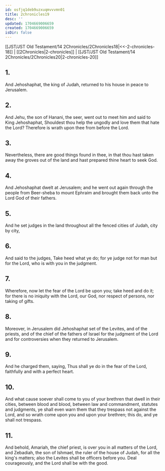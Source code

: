 ```yaml
---
id: osfjq1deb9uzxuqmvvvmn01
title: 2chronicles19
desc: ''
updated: 1704669006659
created: 1704669006659
isDir: false
---
```

[[JST/JST Old Testament/14 2Chronicles/2Chronicles18|<<-2-chronicles-18]] | [[2Chronicles|2-chronicles]] | [[JST/JST Old Testament/14 2Chronicles/2Chronicles20|2-chronicles-20]]
## 1.
And Jehoshaphat, the king of Judah, returned to his house in peace to Jerusalem.
## 2.
And Jehu, the son of Hanani, the seer, went out to meet him and said to King Jehoshaphat, Shouldest thou help the ungodly and love them that hate the Lord? Therefore is wrath upon thee from before the Lord.
## 3.
Nevertheless, there are good things found in thee, in that thou hast taken away the groves out of the land and hast prepared thine heart to seek God.
## 4.
And Jehoshaphat dwelt at Jerusalem; and he went out again through the people from Beer-sheba to mount Ephraim and brought them back unto the Lord God of their fathers.
## 5.
And he set judges in the land throughout all the fenced cities of Judah, city by city,
## 6.
And said to the judges, Take heed what ye do; for ye judge not for man but for the Lord, who is with you in the judgment.
## 7.
Wherefore, now let the fear of the Lord be upon you; take heed and do it; for there is no iniquity with the Lord, our God, nor respect of persons, nor taking of gifts.
## 8.
Moreover, in Jerusalem did Jehoshaphat set of the Levites, and of the priests, and of the chief of the fathers of Israel for the judgment of the Lord and for controversies when they returned to Jerusalem.
## 9.
And he charged them, saying, Thus shall ye do in the fear of the Lord, faithfully and with a perfect heart.
## 10.
And what cause soever shall come to you of your brethren that dwell in their cities, between blood and blood, between law and commandment, statutes and judgments, ye shall even warn them that they trespass not against the Lord, and so wrath come upon you and upon your brethren; this do, and ye shall not trespass.
## 11.
And behold, Amariah, the chief priest, is over you in all matters of the Lord, and Zebadiah, the son of Ishmael, the ruler of the house of Judah, for all the king\'s matters; also the Levites shall be officers before you. Deal courageously, and the Lord shall be with the good.

